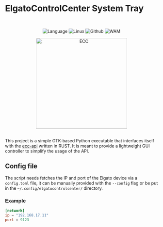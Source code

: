 # ElgatoControlCenter System Tray

<br>
<div align="center">

![Language](https://img.shields.io/github/languages/top/zzampax/ecc-systray.svg?style=for-the-badge&labelColor=black&logo=python&logoColor=blue&label=Python)
![Linux](https://img.shields.io/badge/Linux-FCC624?style=for-the-badge&logo=linux&logoColor=black)
![Github](https://img.shields.io/badge/GitHub-000000?style=for-the-badge&logo=github&logoColor=white)
![WAM](https://img.shields.io/badge/SYSTRAY-FOR%20THE%20WIN-blue?style=for-the-badge&labelColor=black)

<img src="https://external-content.duckduckgo.com/iu/?u=https%3A%2F%2Flogohistory.net%2Fwp-content%2Fuploads%2F2023%2F06%2FPython-Emblem.png&f=1&nofb=1&ipt=a018b428f114a05b49eada45b3f352996c1b518bc5379b98554fd55e482f92e2&ipo=images" alt="ECC" height="300px">
</div>
<br>

This project is a simple GTK-based Python executable that interfaces itself with the [ecc-api](https://github.com/zzampax/ecc-api) written in RUST. 
It is meant to provide a lightweight GUI controller to simplify the usage of the API.
## Config file
The script needs fetches the IP and port of the Elgato device via a `config.toml` file, it can be manually provided with the `--config` flag or be put in the `~/.config/elgatocontrolcenter/` directory.
### Example
```toml
[network]
ip = "192.168.17.11"
port = 9123
```